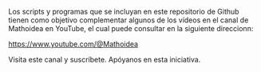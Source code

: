


Los scripts y programas que se incluyan en este repositorio de Github tienen como objetivo complementar algunos de los vídeos 
en el canal de Mathoidea en YouTube, el cual puede consultar en la siguiente direccionn:

https://www.youtube.com/@Mathoidea

Visita este canal y suscríbete. Apóyanos en esta iniciativa.


